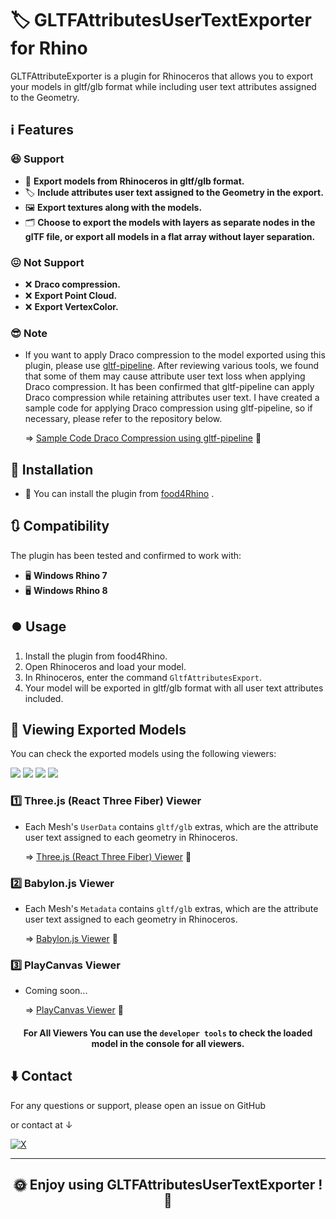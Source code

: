 ﻿# 🏷️ GLTFAttributesUserTextExporter for Rhino

GLTFAttributeExporter is a plugin for Rhinoceros that allows you to export your models in gltf/glb format while including user text attributes assigned to the Geometry.

## :information_source: Features
### :satisfied: **Support**
- 🎨 **Export models from Rhinoceros in gltf/glb format.**
- 🏷️ **Include attributes user text assigned to the Geometry in the export.**
- 🖼️ **Export textures along with the models.**
- 🗂️ **Choose to export the models with layers as separate nodes in the glTF file, or export all models in a flat array without layer separation.**

### :confounded: **Not Support**
- :x: **Draco compression.**
- :x: **Export Point Cloud.**
- :x: **Export VertexColor.**

### :sunglasses: **Note** 
- If you want to apply Draco compression to the model exported using this plugin, please use [gltf-pipeline](https://github.com/CesiumGS/gltf-pipeline). After reviewing various tools, we found that some of them may cause attribute user text loss when applying Draco compression. It has been confirmed that gltf-pipeline can apply Draco compression while retaining attributes user text. I have created a sample code for applying Draco compression using gltf-pipeline, so if necessary, please refer to the repository below.

   => [Sample Code Draco Compression using gltf-pipeline](https://github.com/shuya-tamaru/gltf-draco-compression) 🚀



## :arrow_down_small: Installation

- :rhinoceros: You can install the plugin from  [food4Rhino](https://www.food4rhino.com) .

## :arrows_clockwise: Compatibility

The plugin has been tested and confirmed to work with:

- 🖥️ **Windows Rhino 7**
- 🖥️ **Windows Rhino 8**

## :record_button: Usage

1. Install the plugin from food4Rhino.
2. Open Rhinoceros and load your model.
3. In Rhinoceros, enter the command `GltfAttributesExport`.
4. Your model will be exported in gltf/glb format with all user text attributes included.

## 🎦 Viewing Exported Models
You can check the exported models using the following viewers:

[![](https://img.shields.io/badge/-Three.js-ffffff.svg?logo=threedotjs&logoColor=000000)](https://threejs.org/)
[![](https://img.shields.io/badge/-ReactThreeFiber-444444.svg?logo=react)](https://docs.pmnd.rs/react-three-fiber/getting-started/introduction)
[![](https://img.shields.io/badge/-Babylon.js-DC3D24.svg?logo=Babylon)](https://doc.babylonjs.com/)
[![](https://img.shields.io/badge/-PlayCanvas-182326.svg?logo=playcanvas)](https://playcanvas.com/)  

 ### :one: Three.js (React Three Fiber) Viewer
- Each Mesh's `UserData` contains `gltf/glb` extras, which are the attribute user text assigned to each geometry in Rhinoceros.
  
  => [Three.js (React Three Fiber) Viewer](#) 🚀
### :two: Babylon.js Viewer
- Each Mesh's `Metadata` contains `gltf/glb` extras, which are the attribute user text assigned to each geometry in Rhinoceros.
  
  => [Babylon.js Viewer](#) 🚀

### :three: PlayCanvas Viewer
- Coming soon...
  
  => [PlayCanvas Viewer](#) 🚀


<div align="center">

 #### For All Viewers You can use the `developer tools` to check the loaded model in the console for all viewers.
</div>


## :arrow_down: Contact

For any questions or support, please open an issue on GitHub 

or contact at ↓

[![X](https://img.shields.io/badge/Follow_@tama20013_-shuya_tamaru-0000FF.svg?style=flat-square&logo=x&logoColor=white)](https://twitter.com/tama20013)

---

<div align="center">

## :sun_with_face: Enjoy using GLTFAttributesUserTextExporter ! :full_moon_with_face:
</div>


